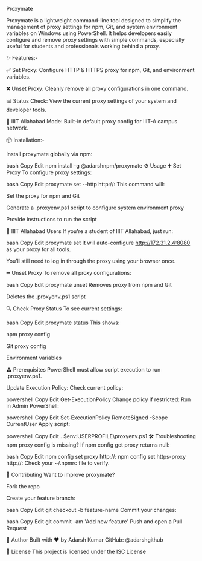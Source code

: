 Proxymate


Proxymate is a lightweight command-line tool designed to simplify the management of proxy settings for npm, Git, and system environment variables on Windows using PowerShell. It helps developers easily configure and remove proxy settings with simple commands, especially useful for students and professionals working behind a proxy.


✨ Features:-

✅ Set Proxy: Configure HTTP & HTTPS proxy for npm, Git, and environment variables.

❌ Unset Proxy: Cleanly remove all proxy configurations in one command.

📊 Status Check: View the current proxy settings of your system and developer tools.

🏫 IIIT Allahabad Mode: Built-in default proxy config for IIIT-A campus network.



📦 Installation:-

Install proxymate globally via npm:

bash
Copy
Edit
npm install -g @adarshnpm/proxymate
⚙️ Usage
➕ Set Proxy
To configure proxy settings:

bash
Copy
Edit
proxymate set --http http://<your-proxy>:<port>
This command will:

Set the proxy for npm and Git

Generate a .proxyenv.ps1 script to configure system environment proxy

Provide instructions to run the script

🏫 IIIT Allahabad Users
If you're a student of IIIT Allahabad, just run:

bash
Copy
Edit
proxymate set
It will auto-configure http://172.31.2.4:8080 as your proxy for all tools.

You’ll still need to log in through the proxy using your browser once.

➖ Unset Proxy
To remove all proxy configurations:

bash
Copy
Edit
proxymate unset
Removes proxy from npm and Git

Deletes the .proxyenv.ps1 script

🔍 Check Proxy Status
To see current settings:

bash
Copy
Edit
proxymate status
This shows:

npm proxy config

Git proxy config

Environment variables

⚠️ Prerequisites
PowerShell must allow script execution to run .proxyenv.ps1.

Update Execution Policy:
Check current policy:

powershell
Copy
Edit
Get-ExecutionPolicy
Change policy if restricted:
Run in Admin PowerShell:

powershell
Copy
Edit
Set-ExecutionPolicy RemoteSigned -Scope CurrentUser
Apply script:

powershell
Copy
Edit
. $env:USERPROFILE\proxyenv.ps1
🛠️ Troubleshooting
npm proxy config is missing?
If npm config get proxy returns null:

bash
Copy
Edit
npm config set proxy http://<your-proxy>:<port>
npm config set https-proxy http://<your-proxy>:<port>
Check your ~/.npmrc file to verify.

🤝 Contributing
Want to improve proxymate?

Fork the repo

Create your feature branch:

bash
Copy
Edit
git checkout -b feature-name
Commit your changes:

bash
Copy
Edit
git commit -am 'Add new feature'
Push and open a Pull Request

👤 Author
Built with ❤️ by Adarsh Kumar
GitHub: @adarshgithub

📄 License
This project is licensed under the ISC License